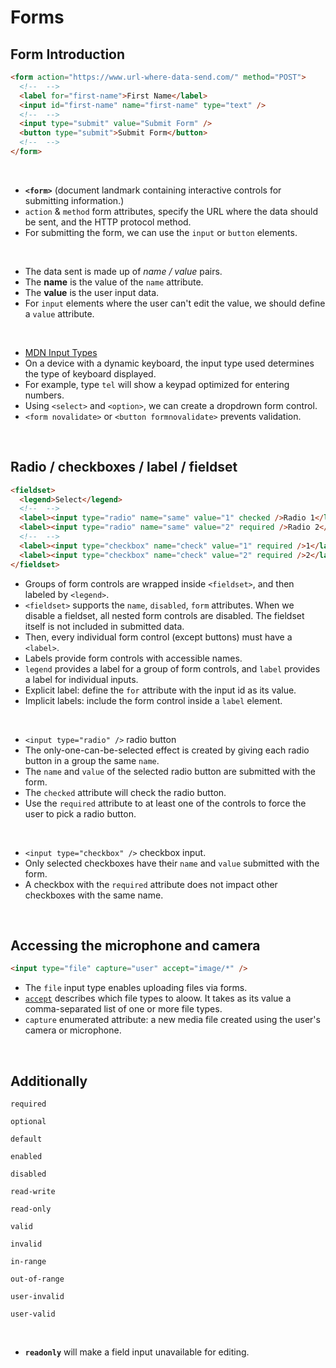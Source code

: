 # Forms

## Form Introduction

```html
<form action="https://www.url-where-data-send.com/" method="POST">
  <!--  -->
  <label for="first-name">First Name</label>
  <input id="first-name" name="first-name" type="text" />
  <!--  -->
  <input type="submit" value="Submit Form" />
  <button type="submit">Submit Form</button>
  <!--  -->
</form>
```

<br>

- **`<form>`** (document landmark containing interactive controls for submitting information.)
- `action` & `method` form attributes, specify the URL where the data should be sent, and the HTTP protocol method.
- For submitting the form, we can use the `input` or `button` elements.

<br>

- The data sent is made up of _name / value_ pairs.
- The **name** is the value of the `name` attribute.
- The **value** is the user input data.
- For `input` elements where the user can't edit the value, we should define a `value` attribute.

<br>

- [MDN Input Types](https://developer.mozilla.org/en-US/docs/Web/HTML/Element/Input)
- On a device with a dynamic keyboard, the input type used determines the type of keyboard displayed.
- For example, type `tel` will show a keypad optimized for entering numbers.
- Using `<select>` and `<option>`, we can create a dropdrown form control.
- `<form novalidate>` or `<button formnovalidate>` prevents validation.

<br>

## Radio / checkboxes / label / fieldset

```html
<fieldset>
  <legend>Select</legend>
  <!--  -->
  <label><input type="radio" name="same" value="1" checked />Radio 1</label>
  <label><input type="radio" name="same" value="2" required />Radio 2</label>
  <!--  -->
  <label><input type="checkbox" name="check" value="1" required />1</label>
  <label><input type="checkbox" name="check" value="2" required />2</label>
</fieldset>
```

- Groups of form controls are wrapped inside `<fieldset>`, and then labeled by `<legend>`.
- `<fieldset>` supports the `name`, `disabled`, `form` attributes. When we disable a fieldset, all nested form controls are disabled. The fieldset itself is not included in submitted data.
- Then, every individual form control (except buttons) must have a `<label>`.
- Labels provide form controls with accessible names.
- `legend` provides a label for a group of form controls, and `label` provides a label for individual inputs.
- Explicit label: define the `for` attribute with the input id as its value.
- Implicit labels: include the form control inside a `label` element.

<br>

- `<input type="radio" />` radio button
- The only-one-can-be-selected effect is created by giving each radio button in a group the same `name`.
- The `name` and `value` of the selected radio button are submitted with the form.
- The `checked` attribute will check the radio button.
- Use the `required` attribute to at least one of the controls to force the user to pick a radio button.

<br>

- `<input type="checkbox" />` checkbox input.
- Only selected checkboxes have their `name` and `value` submitted with the form.
- A checkbox with the `required` attribute does not impact other checkboxes with the same name.

<br>

## Accessing the microphone and camera

```html
<input type="file" capture="user" accept="image/*" />
```

- The `file` input type enables uploading files via forms.
- [`accept`](https://developer.mozilla.org/en-US/docs/Web/HTML/Attributes/accept) describes which file types to aloow. It takes as its value a comma-separated list of one or more file types.
- `capture` enumerated attribute: a new media file created using the user's camera or microphone.

<br>

## Additionally

`required`

`optional`

`default`

`enabled`

`disabled`

`read-write`

`read-only`

`valid`

`invalid`

`in-range`

`out-of-range`

`user-invalid`

`user-valid`

<br>

- **`readonly`** will make a field input unavailable for editing.
